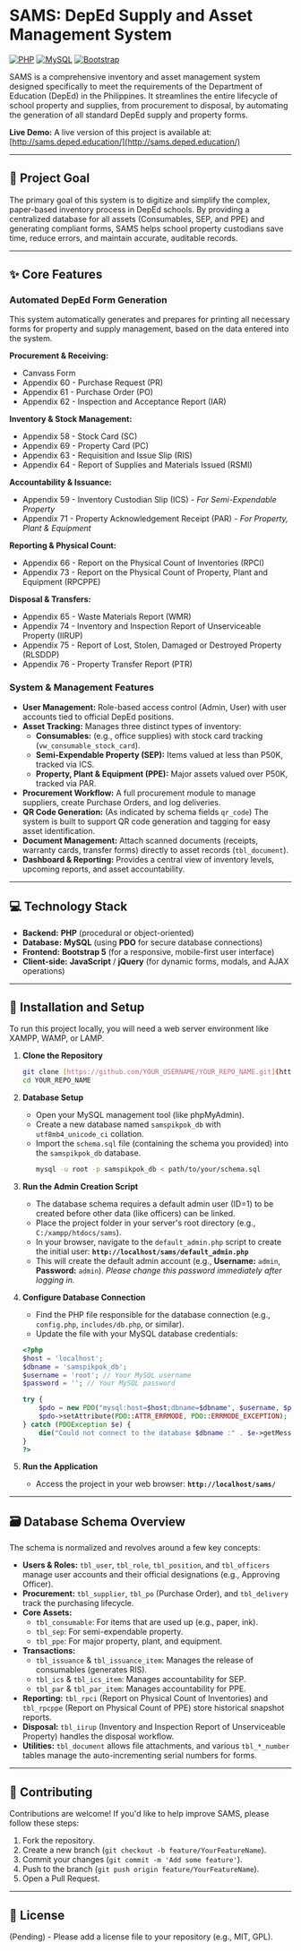 # SAMS: DepEd Supply and Asset Management System

[![PHP](https://img.shields.io/badge/PHP-7.4%2B-blue.svg)](https://www.php.net/)
[![MySQL](https://img.shields.io/badge/MySQL-8.0-orange.svg)](https://www.mysql.com/)
[![Bootstrap](https://img.shields.io/badge/Bootstrap-5-purple.svg)](https://getbootstrap.com/)

SAMS is a comprehensive inventory and asset management system designed specifically to meet the requirements of the Department of Education (DepEd) in the Philippines. It streamlines the entire lifecycle of school property and supplies, from procurement to disposal, by automating the generation of all standard DepEd supply and property forms.

**Live Demo:** A live version of this project is available at: [http://sams.deped.education/](http://sams.deped.education/)

---

## 🎯 Project Goal

The primary goal of this system is to digitize and simplify the complex, paper-based inventory process in DepEd schools. By providing a centralized database for all assets (Consumables, SEP, and PPE) and generating compliant forms, SAMS helps school property custodians save time, reduce errors, and maintain accurate, auditable records.

---

## ✨ Core Features

### Automated DepEd Form Generation

This system automatically generates and prepares for printing all necessary forms for property and supply management, based on the data entered into the system.

**Procurement & Receiving:**
* Canvass Form
* Appendix 60 - Purchase Request (PR)
* Appendix 61 - Purchase Order (PO)
* Appendix 62 - Inspection and Acceptance Report (IAR)

**Inventory & Stock Management:**
* Appendix 58 - Stock Card (SC)
* Appendix 69 - Property Card (PC)
* Appendix 63 - Requisition and Issue Slip (RIS)
* Appendix 64 - Report of Supplies and Materials Issued (RSMI)

**Accountability & Issuance:**
* Appendix 59 - Inventory Custodian Slip (ICS) - *For Semi-Expendable Property*
* Appendix 71 - Property Acknowledgement Receipt (PAR) - *For Property, Plant & Equipment*

**Reporting & Physical Count:**
* Appendix 66 - Report on the Physical Count of Inventories (RPCI)
* Appendix 73 - Report on the Physical Count of Property, Plant and Equipment (RPCPPE)

**Disposal & Transfers:**
* Appendix 65 - Waste Materials Report (WMR)
* Appendix 74 - Inventory and Inspection Report of Unserviceable Property (IIRUP)
* Appendix 75 - Report of Lost, Stolen, Damaged or Destroyed Property (RLSDDP)
* Appendix 76 - Property Transfer Report (PTR)

### System & Management Features

* **User Management:** Role-based access control (Admin, User) with user accounts tied to official DepEd positions.
* **Asset Tracking:** Manages three distinct types of inventory:
    * **Consumables:** (e.g., office supplies) with stock card tracking (`vw_consumable_stock_card`).
    * **Semi-Expendable Property (SEP):** Items valued at less than P50K, tracked via ICS.
    * **Property, Plant & Equipment (PPE):** Major assets valued over P50K, tracked via PAR.
* **Procurement Workflow:** A full procurement module to manage suppliers, create Purchase Orders, and log deliveries.
* **QR Code Generation:** (As indicated by schema fields `qr_code`) The system is built to support QR code generation and tagging for easy asset identification.
* **Document Management:** Attach scanned documents (receipts, warranty cards, transfer forms) directly to asset records (`tbl_document`).
* **Dashboard & Reporting:** Provides a central view of inventory levels, upcoming reports, and asset accountability.

---

## 💻 Technology Stack

* **Backend:** **PHP** (procedural or object-oriented)
* **Database:** **MySQL** (using **PDO** for secure database connections)
* **Frontend:** **Bootstrap 5** (for a responsive, mobile-first user interface)
* **Client-side:** **JavaScript** / **jQuery** (for dynamic forms, modals, and AJAX operations)

---

## 🔧 Installation and Setup

To run this project locally, you will need a web server environment like XAMPP, WAMP, or LAMP.

1.  **Clone the Repository**
    ```bash
    git clone [https://github.com/YOUR_USERNAME/YOUR_REPO_NAME.git](https://github.com/YOUR_USERNAME/YOUR_REPO_NAME.git)
    cd YOUR_REPO_NAME
    ```

2.  **Database Setup**
    * Open your MySQL management tool (like phpMyAdmin).
    * Create a new database named `samspikpok_db` with `utf8mb4_unicode_ci` collation.
    * Import the `schema.sql` file (containing the schema you provided) into the `samspikpok_db` database.
        ```bash
        mysql -u root -p samspikpok_db < path/to/your/schema.sql
        ```

3.  **Run the Admin Creation Script**
    * The database schema requires a default admin user (ID=1) to be created before other data (like officers) can be linked.
    * Place the project folder in your server's root directory (e.g., `C:/xampp/htdocs/sams`).
    * In your browser, navigate to the `default_admin.php` script to create the initial user:
        **`http://localhost/sams/default_admin.php`**
    * This will create the default admin account (e.g., **Username:** `admin`, **Password:** `admin`). *Please change this password immediately after logging in.*

4.  **Configure Database Connection**
    * Find the PHP file responsible for the database connection (e.g., `config.php`, `includes/db.php`, or similar).
    * Update the file with your MySQL database credentials:
    ```php
    <?php
    $host = 'localhost';
    $dbname = 'samspikpok_db';
    $username = 'root'; // Your MySQL username
    $password = ''; // Your MySQL password

    try {
        $pdo = new PDO("mysql:host=$host;dbname=$dbname", $username, $password);
        $pdo->setAttribute(PDO::ATTR_ERRMODE, PDO::ERRMODE_EXCEPTION);
    } catch (PDOException $e) {
        die("Could not connect to the database $dbname :" . $e->getMessage());
    }
    ?>
    ```

5.  **Run the Application**
    * Access the project in your web browser:
        **`http://localhost/sams/`**

---

## 🗃️ Database Schema Overview

The schema is normalized and revolves around a few key concepts:

* **Users & Roles:** `tbl_user`, `tbl_role`, `tbl_position`, and `tbl_officers` manage user accounts and their official designations (e.g., Approving Officer).
* **Procurement:** `tbl_supplier`, `tbl_po` (Purchase Order), and `tbl_delivery` track the purchasing lifecycle.
* **Core Assets:**
    * `tbl_consumable`: For items that are used up (e.g., paper, ink).
    * `tbl_sep`: For semi-expendable property.
    * `tbl_ppe`: For major property, plant, and equipment.
* **Transactions:**
    * `tbl_issuance` & `tbl_issuance_item`: Manages the release of consumables (generates RIS).
    * `tbl_ics` & `tbl_ics_item`: Manages accountability for SEP.
    * `tbl_par` & `tbl_par_item`: Manages accountability for PPE.
* **Reporting:** `tbl_rpci` (Report on Physical Count of Inventories) and `tbl_rpcppe` (Report on Physical Count of PPE) store historical snapshot reports.
* **Disposal:** `tbl_iirup` (Inventory and Inspection Report of Unserviceable Property) handles the disposal workflow.
* **Utilities:** `tbl_document` allows file attachments, and various `tbl_*_number` tables manage the auto-incrementing serial numbers for forms.

---

## 🤝 Contributing

Contributions are welcome! If you'd like to help improve SAMS, please follow these steps:

1.  Fork the repository.
2.  Create a new branch (`git checkout -b feature/YourFeatureName`).
3.  Commit your changes (`git commit -m 'Add some feature'`).
4.  Push to the branch (`git push origin feature/YourFeatureName`).
5.  Open a Pull Request.

---

## 📄 License

(Pending) - Please add a license file to your repository (e.g., MIT, GPL).
